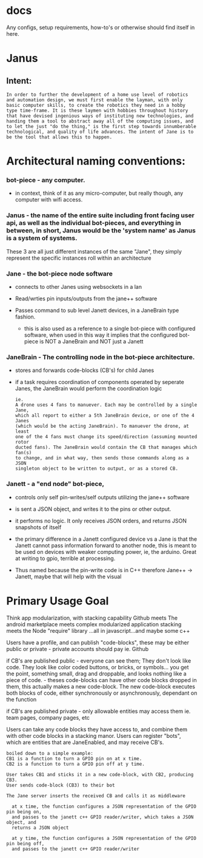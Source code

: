 # docs
Any configs, setup requirements, how-to's or otherwise should find itself in here.

# Janus
## Intent: 
    In order to further the development of a home use level of robotics and automation design, we must first enable the layman, with only basic computer skills, to create the robotics they need in a hobby type time-frame. It is these laymen with hobbies throughout history that have devised ingenious ways of instituting new technologies, and handing them a tool to abstract away all of the computing issues, and to let the just "do the thing," is the first step towards innumberable technological, and quality of life advances. The intent of Jane is to be the tool that allows this to happen.


# Architectural naming conventions:

  ### bot-piece - any computer.
  - in context, think of it as any micro-computer, but really though, any computer with wifi access.

  ### Janus - the name of the entire suite including front facing user api, as well as the individual bot-pieces, and everything in between, in short, Janus would be the 'system name' as Janus is a system of systems.


  These 3 are all just different instances of the same "Jane", they simply represent the specific instances roll within an architecture


  ### Jane - the bot-piece node software
  - connects to other Janes using websockets in a lan
  - Read/wrties pin inputs/outputs from the jane++ software
  - Passes command to sub level Janett devices, in a JaneBrain type fashion. 

     * this is also used as a reference to a single bot-piece with configured software, when used in this way it implies that the configured bot-piece is NOT a JaneBrain and NOT just a Janett

  ### JaneBrain - The controlling node in the bot-piece architecture.
  - stores and forwards code-blocks (CB's) for child Janes
  - if a task requires coordination of components operated by seperate Janes, the JaneBrain would perform the coordination logic
        
        ie. 
        A drone uses 4 fans to manuever. Each may be controlled by a single Jane, 
        which all report to either a 5th JaneBrain device, or one of the 4 Janes 
        (which would be the acting JaneBrain). To manuever the drone, at least 
        one of the 4 fans must change its speed/direction (assuming mounted rotor 
        ducted fans). The JaneBrain would contain the CB that manages which fan(s) 
        to change, and in what way, then sends those commands along as a JSON 
        singleton object to be written to output, or as a stored CB.

  ### Janett - a "end node" bot-piece, 
  - controls only self pin-writes/self outputs utilizing the jane++ software
  - is sent a JSON object, and writes it to the pins or other output. 
  - it performs no logic. It only receives JSON orders, and returns JSON snapshots of itself
  - the primary difference in a Janett configured device vs a Jane is that the Janett cannot pass information forward to another node, this is meant to be used on devices with weaker computing power, ie, the arduino. Great at writing to gpio, terrible at processing.

  - Thus named because the pin-write code is in C++ therefore Jane++ -> Janett, maybe that will help with the visual


# Primary Usage Goal

  Think app modularization, with stacking capability
  Github meets The android marketplace meets complex modularized application stacking meets the Node "require" library
  ...all in javascript...and maybe some c++

  Users have a profile, and can publish "code-blocks", these may be either public or private - private accounts should pay ie. Github

  if CB's are published public
    - everyone can see them; They don't look like code. They look like color coded buttons, or bricks, or symbols... you get the point, something small, drag and droppable, and looks nothing like a piece of code.
    - theses code-blocks can have other code blocks dropped in them, this actually makes a new code-block. The new code-block executes both blocks of code, either synchronously or asynchronously, dependant on the function

  if CB's are published private 
    - only allowable entities may access them ie. team pages, company pages, etc

  Users can take any code blocks they have access to, and combine them with other code blocks in a stacking manor.
  Users can register "bots", which are entities that are JaneEnabled, and may receive CB's.

    boiled down to a simple example: 
    CB1 is a function to turn a GPIO pin on at x time. 
    CB2 is a function to turn a GPIO pin off at y time. 

    User takes CB1 and sticks it in a new code-block, with CB2, producing CB3.
    User sends code-block (CB3) to their bot

    The Jane server inserts the received CB and calls it as middleware

      at x time, the function configures a JSON representation of the GPIO pin being on, 
      and passes to the janett c++ GPIO reader/writer, which takes a JSON object, and
      returns a JSON object

      at y time, the function configures a JSON representation of the GPIO pin being off, 
      and passes to the janett c++ GPIO reader/writer












